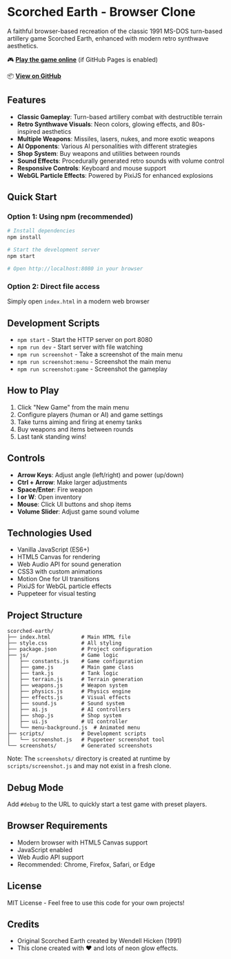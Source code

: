 # Scorched Earth - Browser Clone

A faithful browser-based recreation of the classic 1991 MS-DOS turn-based artillery game Scorched Earth, enhanced with modern retro synthwave aesthetics.

🎮 **[Play the game online](https://joshdaws.github.io/scorched-earth-clone/)** (if GitHub Pages is enabled)

📦 **[View on GitHub](https://github.com/joshdaws/scorched-earth-clone)**

## Features

- **Classic Gameplay**: Turn-based artillery combat with destructible terrain
- **Retro Synthwave Visuals**: Neon colors, glowing effects, and 80s-inspired aesthetics
- **Multiple Weapons**: Missiles, lasers, nukes, and more exotic weapons
- **AI Opponents**: Various AI personalities with different strategies
- **Shop System**: Buy weapons and utilities between rounds
- **Sound Effects**: Procedurally generated retro sounds with volume control
- **Responsive Controls**: Keyboard and mouse support
- **WebGL Particle Effects**: Powered by PixiJS for enhanced explosions

## Quick Start

### Option 1: Using npm (recommended)
```bash
# Install dependencies
npm install

# Start the development server
npm start

# Open http://localhost:8080 in your browser
```

### Option 2: Direct file access
Simply open `index.html` in a modern web browser

## Development Scripts

- `npm start` - Start the HTTP server on port 8080
- `npm run dev` - Start server with file watching
- `npm run screenshot` - Take a screenshot of the main menu
- `npm run screenshot:menu` - Screenshot the main menu
- `npm run screenshot:game` - Screenshot the gameplay

## How to Play

1. Click "New Game" from the main menu
2. Configure players (human or AI) and game settings
3. Take turns aiming and firing at enemy tanks
4. Buy weapons and items between rounds
5. Last tank standing wins!

## Controls

- **Arrow Keys**: Adjust angle (left/right) and power (up/down)
- **Ctrl + Arrow**: Make larger adjustments
- **Space/Enter**: Fire weapon
- **I or W**: Open inventory
- **Mouse**: Click UI buttons and shop items
- **Volume Slider**: Adjust game sound volume

## Technologies Used

- Vanilla JavaScript (ES6+)
- HTML5 Canvas for rendering
- Web Audio API for sound generation
- CSS3 with custom animations
- Motion One for UI transitions
- PixiJS for WebGL particle effects
- Puppeteer for visual testing

## Project Structure

```
scorched-earth/
├── index.html          # Main HTML file
├── style.css           # All styling
├── package.json        # Project configuration
├── js/                 # Game logic
│   ├── constants.js    # Game configuration
│   ├── game.js         # Main game class
│   ├── tank.js         # Tank logic
│   ├── terrain.js      # Terrain generation
│   ├── weapons.js      # Weapon system
│   ├── physics.js      # Physics engine
│   ├── effects.js      # Visual effects
│   ├── sound.js        # Sound system
│   ├── ai.js           # AI controllers
│   ├── shop.js         # Shop system
│   ├── ui.js           # UI controller
│   └── menu-background.js  # Animated menu
├── scripts/            # Development scripts
│   └── screenshot.js   # Puppeteer screenshot tool
└── screenshots/        # Generated screenshots
```

Note: The `screenshots/` directory is created at runtime by `scripts/screenshot.js` and may not exist in a fresh clone.

## Debug Mode

Add `#debug` to the URL to quickly start a test game with preset players.

## Browser Requirements

- Modern browser with HTML5 Canvas support
- JavaScript enabled
- Web Audio API support
- Recommended: Chrome, Firefox, Safari, or Edge

## License

MIT License - Feel free to use this code for your own projects!

## Credits

- Original Scorched Earth created by Wendell Hicken (1991)
- This clone created with ❤️ and lots of neon glow effects.
